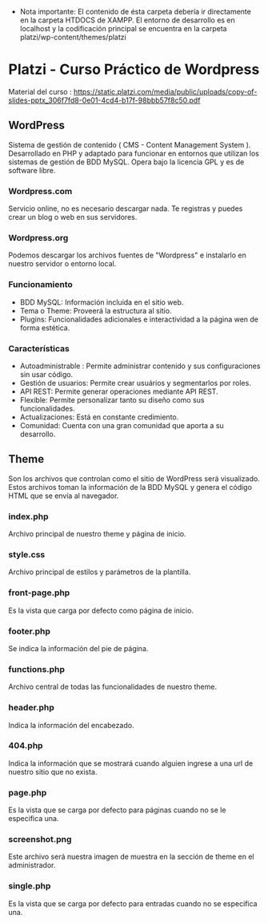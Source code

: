 - Nota importante: El contenido de ésta carpeta debería ir directamente en la carpeta HTDOCS de XAMPP.
El entorno de desarrollo es en localhost y la codificación principal se encuentra en la carpeta platzi/wp-content/themes/platzi

# Platzi - Curso Práctico de Wordpress

Material del curso : https://static.platzi.com/media/public/uploads/copy-of-slides-pptx_306f7fd8-0e01-4cd4-b17f-98bbb57f8c50.pdf 

## WordPress

Sistema de gestión de contenido ( CMS - Content Management System ). 
Desarrollado en PHP y adaptado para funcionar en entornos que utilizan los sistemas de gestión de BDD MySQL. 
Opera bajo la licencia GPL y es de software libre.

### Wordpress.com

Servicio online, no es necesario descargar nada. Te registras y puedes crear un blog o web en sus servidores.

### Wordpress.org

Podemos descargar los archivos fuentes de "Wordpress" e instalarlo en nuestro servidor o entorno local.

### Funcionamiento
- BDD MySQL: Información incluida en el sitio web.
- Tema o Theme: Proveerá la estructura al sitio.
- Plugins: Funcionalidades adicionales e interactividad a la página wen de forma estética.

### Características

- Autoadministrable : Permite administrar contenido y sus configuraciones sin usar código.
- Gestión de usuarios: Permite crear usuários y segmentarlos por roles.
- API REST: Permite generar operaciones mediante API REST.
- Flexible: Permite personalizar tanto su diseño como sus funcionalidades.
- Actualizaciones: Está en constante credimiento.
- Comunidad: Cuenta con una gran comunidad que aporta a su desarrollo.


## Theme

Son los archivos que controlan como el sitio de WordPress será visualizado.
Estos archivos toman la información de la BDD MySQL y genera el código  HTML que se envía al navegador.

### index.php

Archivo principal de nuestro theme y página de inicio.

### style.css

Archivo principal de estilos y parámetros de la plantilla.

### front-page.php

Es la vista que carga por defecto como página de inicio.

### footer.php

Se indica la información del pie de página.

### functions.php

Archivo central de todas las funcionalidades de nuestro theme.

### header.php

Indica la información del encabezado.

### 404.php

Indica la información que se mostrará cuando alguien ingrese a una url de nuestro sitio que no exista.

### page.php

Es la vista que se carga por defecto para páginas cuando no se le especifica una.

### screenshot.png

Este archivo será nuestra imagen de muestra en la sección de theme en el administrador.

### single.php 

Es la vista que se carga por defecto para entradas cuando no se especifica una.